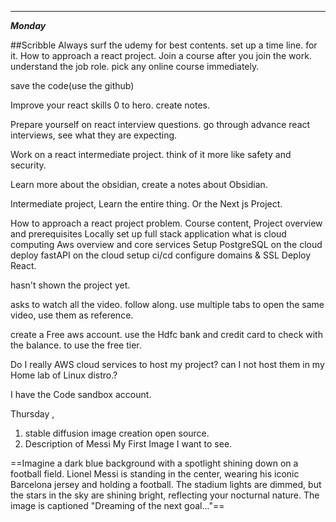 ****

***Monday*** 

##Scribble 
Always surf the udemy for best contents. set up a time line.  for it. 
How to approach a react project. 
Join a course after you join the work. understand the job role. 
pick any online course immediately.

save the code(use the github)

Improve your react skills 0 to hero.  create notes. 

Prepare yourself on react interview questions. go through advance react interviews, see what they are expecting. 

Work on a react intermediate project. 
think of it more like safety and security. 

Learn more about the obsidian, create a notes about Obsidian. 




Intermediate project, Learn the entire thing. 
Or the Next js Project. 

How to approach a react project problem. 
Course content, 
Project overview and prerequisites
Locally set up full stack application
what is cloud computing
Aws overview and core services
Setup PostgreSQL on the cloud
deploy fastAPI on the cloud
setup ci/cd
configure domains & SSL
Deploy React. 

hasn't shown the project yet. 



asks to watch all the video. 
follow along. 
use multiple tabs to open the same video, use them as reference. 

create a Free aws account. 
use the Hdfc bank and credit card to check with the balance. to use the free tier. 


Do I really AWS cloud services to host my project?
can I not host them in my Home lab of Linux distro.?


I have the Code sandbox account. 






Thursday ,

1. stable diffusion image creation open source. 
2. Description of Messi My First Image I want to see. 

==Imagine a dark blue background with a spotlight shining down on a football field. Lionel Messi is standing in the center, wearing his iconic Barcelona jersey and holding a football. The stadium lights are dimmed, but the stars in the sky are shining bright, reflecting your nocturnal nature. The image is captioned "Dreaming of the next goal..."==

